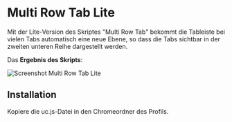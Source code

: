 # Multi Row Tab Lite
Mit der Lite-Version des Skriptes "Multi Row Tab" bekommt die Tableiste bei vielen Tabs automatisch eine neue Ebene, so dass die Tabs sichtbar in der zweiten unteren 
Reihe dargestellt werden. 

Das **Ergebnis des Skripts**:

![Screenshot Multi Row Tab Lite](https://github.com/ardiman/userChrome.js/raw/master/multirowtablite/scr_multirowtablite.png)

## Installation
Kopiere die uc.js-Datei in den Chromeordner des Profils.